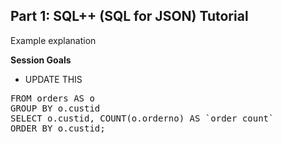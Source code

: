 ## <b>Part 1: SQL++ (SQL for JSON) Tutorial </b>

Example explanation

<b>Session Goals</b>

* UPDATE THIS

<pre id="example">
FROM orders AS o
GROUP BY o.custid
SELECT o.custid, COUNT(o.orderno) AS `order count`
ORDER BY o.custid;
</pre>
